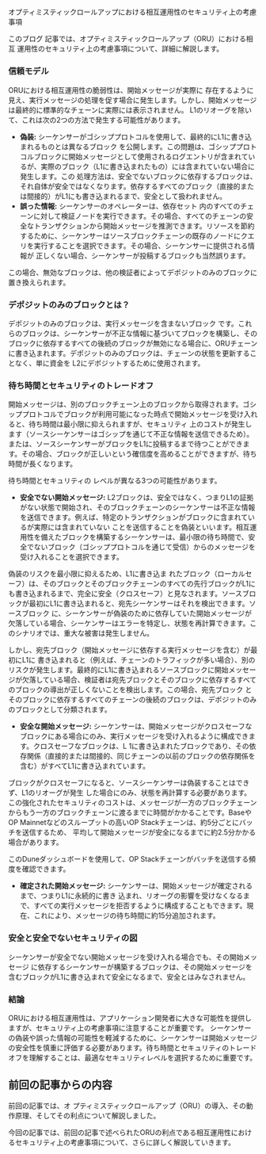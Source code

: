 ##
  オプティミスティックロールアップにおける相互運用性のセキュリティ上の考慮事項

このブログ
記事では、オプティミスティックロールアップ（ORU）における相互
運用性のセキュリティ上の考慮事項について、詳細に解説します。

### 信頼モデル

ORUにおける相互運用性の脆弱性は、開始メッセージが実際に
存在するように見え、実行メッセージの処理を促す場合に発生します。しかし、開始メッセージは最終的に標準的なチェーンに実際には表示されません。
L1のリオーグを除いて、これは次の2つの方法で発生する可能性があります。

* **偽装:** シーケンサーがゴシッププロトコルを使用して、最終的にL1に書き込まれるものとは異なるブロック
を公開します。この問題は、ゴシッププロトコルブロックに開始メッセージとして使用されるログエントリが含まれているが、実際のブロック（L1に書き込まれたもの）には含まれていない場合に発生します。この
処理方法は、安全でないブロックに依存するブロックは、それ自体が安全ではなくなります。依存するすべてのブロック（直接的または間接的）がL1にも書き込まれるまで、安全として扱われません。
* **誤った情報:** シーケンサーのオペレーターは、依存セット
内のすべてのチェーンに対して検証ノードを実行できます。その場合、すべてのチェーンの安全なトランザクションから開始メッセージを推測できます。リソースを節約するために、シーケンサーはソースブロックチェーンの既存のノードにクエリを実行することを選択できます。その場合、シーケンサーに提供される情報が
正しくない場合、シーケンサーが投稿するブロックも当然誤ります。

この場合、無効なブロックは、他の検証者によってデポジットのみのブロックに置き換えられます。

### デポジットのみのブロックとは？

デポジットのみのブロックは、実行メッセージを含まないブロック
です。これらのブロックは、シーケンサーが不正な情報に基づいてブロックを構築し、そのブロックに依存するすべての後続のブロックが無効になる場合に、ORUチェーンに書き込まれます。デポジットのみのブロックは、チェーンの状態を更新することなく、単に資金を
L2にデポジットするために使用されます。

### 待ち時間とセキュリティのトレードオフ

開始メッセージは、別のブロックチェーン上のブロックから取得されます。ゴシッププロトコルでブロックが利用可能になった時点で開始メッセージを受け入れると、待ち時間は最小限に抑えられますが、セキュリティ
上のコストが発生します（ソースシーケンサーはゴシップを通じて不正な情報を送信できるため）。または、ソースシーケンサーがブロックをL1に投稿するまで待つことができます。その場合、ブロックが正しいという確信度を高めることができますが、待ち時間が長くなります。

待ち時間とセキュリティの
レベルが異なる3つの可能性があります。

* **安全でない開始メッセージ:** L2ブロックは、安全ではなく、つまりL1の証拠がない状態で開始され、そのブロックチェーンのシーケンサーは不正な情報を送信できます。例えば、特定のトランザクションがブロックに含まれているが実際には含まれていない
ことを送信することを偽装といいます。相互運用性を備えたブロックを構築するシーケンサーは、最小限の待ち時間で、安全でないブロック（ゴシッププロトコルを通じて受信）からのメッセージを受け入れることを選択できます。

偽装のリスクを最小限に抑えるため、L1に書き込ま
れたブロック（ローカルセーフ）は、そのブロックとそのブロックチェーンのすべての先行ブロックがL1にも書き込まれるまで、完全に安全（クロスセーフ）と見なされます。ソースブロックが最初にL1に書き込まれると、宛先シーケンサーはそれを検出できます。ソースブロック
に、シーケンサーが偽装のために依存していた開始メッセージが欠落している場合、シーケンサーはエラーを特定し、状態を再計算できます。このシナリオでは、重大な被害は発生しません。

しかし、宛先ブロック（開始メッセージに依存する実行メッセージを含む）が最初にL1に
書き込まれると（例えば、チェーンのトラフィックが多い場合）、別のリスクが発生します。最終的にL1に書き込まれるソースブロックに開始メッセージが欠落している場合、検証者は宛先ブロックとそのブロックに依存するすべてのブロックの導出が正しくないことを検出します。この場合、宛先ブロック
とそのブロックに依存するすべてのチェーンの後続のブロックは、デポジットのみのブロックとして分類されます。

* **安全な開始メッセージ:** シーケンサーは、開始メッセージがクロスセーフなブロックにある場合にのみ、実行メッセージを受け入れるように構成できます。クロスセーフなブロックは、L
1に書き込まれたブロックであり、その依存関係（直接的または間接的、同じチェーンの以前のブロックの依存関係を含む）がすべてL1に書き込まれています。

ブロックがクロスセーフになると、ソースシーケンサーは偽装することはできず、L1のリオーグが発生
した場合にのみ、状態を再計算する必要があります。この強化されたセキュリティのコストは、メッセージが一方のブロックチェーンからもう一方のブロックチェーンに渡るまでに時間がかかることです。BaseやOP Mainnetなどのスループットの高いOP Stackチェーンは、約5分ごとにバッチを送信するため、
平均して開始メッセージが安全になるまでに約2.5分かかる場合があります。

このDuneダッシュボードを使用して、OP Stackチェーンがバッチを送信する頻度を確認できます。

* **確定された開始メッセージ:** シーケンサーは、開始メッセージが確定されるまで、つまりL1に永続的に書き
込まれ、リオーグの影響を受けなくなるまで、すべての実行メッセージを拒否するように構成することもできます。現在、これにより、メッセージの待ち時間に約15分追加されます。

### 安全と安全でないセキュリティの図

シーケンサーが安全でない開始メッセージを受け入れる場合でも、その開始メッセージ
に依存するシーケンサーが構築するブロックは、その開始メッセージを含むブロックがL1に書き込まれて安全になるまで、安全とはみなされません。

### 結論

ORUにおける相互運用性は、アプリケーション開発者に大きな可能性を提供しますが、セキュリティ上の考慮事項に注意することが重要です。
シーケンサーの偽装や誤った情報の可能性を軽減するために、シーケンサーは開始メッセージの安全性を慎重に評価する必要があります。待ち時間とセキュリティのトレードオフを理解することは、最適なセキュリティレベルを選択するために重要です。


## 前回の記事からの内容

前回の記事では、オ
プティミスティックロールアップ（ORU）の導入、その動作原理、そしてその利点について解説しました。

今回の記事では、前回の記事で述べられたORUの利点である相互運用性におけるセキュリティ上の考慮事項について、さらに詳しく解説していきます。

